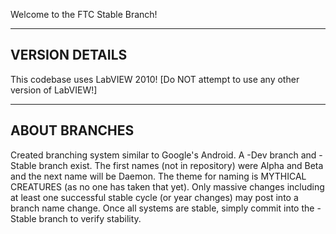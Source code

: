 Welcome to the FTC Stable Branch!

------------
VERSION DETAILS
------------
This codebase uses LabVIEW 2010!
[Do NOT attempt to use any other version of LabVIEW!]

------------
ABOUT BRANCHES
------------
Created branching system similar to Google's Android.
A -Dev branch and -Stable branch exist.
The first names (not in repository) were Alpha and Beta and the next name will be Daemon.
The theme for naming is MYTHICAL CREATURES (as no one has taken that yet).
Only massive changes including at least one successful stable cycle (or year changes) may post into a branch name change.
Once all systems are stable, simply commit into the -Stable branch to verify stability.

